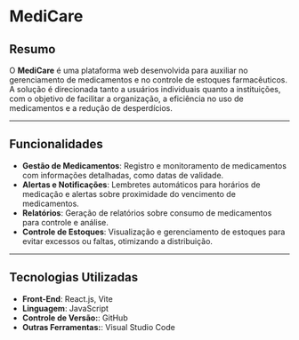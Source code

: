 # MediCare

## **Resumo**

O **MediCare** é uma plataforma web desenvolvida para auxiliar no gerenciamento de medicamentos e no controle de estoques farmacêuticos. A solução é direcionada tanto a usuários individuais quanto a instituições, com o objetivo de facilitar a organização, a eficiência no uso de medicamentos e a redução de desperdícios.

---

## **Funcionalidades**

- **Gestão de Medicamentos**: Registro e monitoramento de medicamentos com informações detalhadas, como datas de validade.
- **Alertas e Notificações**: Lembretes automáticos para horários de medicação e alertas sobre proximidade do vencimento de medicamentos. 
- **Relatórios**: Geração de relatórios sobre consumo de medicamentos para controle e análise.
- **Controle de Estoques**: Visualização e gerenciamento de estoques para evitar excessos ou faltas, otimizando a distribuição.
  
---

## **Tecnologias Utilizadas**

- **Front-End**: React.js, Vite
- **Linguagem**: JavaScript
- **Controle de Versão:**: GitHub  
- **Outras Ferramentas:**: Visual Studio Code  



